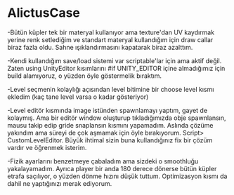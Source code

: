# AlictusCase

-Bütün küpler tek bir materyal kullanıyor ama texture'dan UV kaydırmak yerine renk setlediğim ve standart materyal kullandığım için draw callar biraz fazla oldu. Sahne ışıklandırmasını kapatarak biraz azalttım.

-Kendi kullandığım save/load sistemi var scriptable'lar için ama aktif değil. Zaten using UnityEditor kısımlarını #if UNITY_EDITOR içine almadığımız için build alamıyoruz, o yüzden öyle göstermelik bıraktım.

-Level seçmenin kolaylığı açısından level bitimine bir choose level kısmı ekledim (kaç tane level varsa o kadar gösteriyor)

-Level editör kısmında image istünden spawnlamayı yaptım, gayet de kolaymış. Ama bir editör window oluşturup tıkladığımızda obje spawnlansın, mausu takip edip gride snaplansın kısmını yapamadım. Aslında çözüme yakındım ama süreyi de çok aşmamak için öyle bırakıyorum. Script> CustomLevelEditor. Büyük ihtimal sizin buna kullandığınız fix bir çözüm vardır ve öğrenmek isterim.

-Fizik ayarlarını benzetmeye çabaladım ama sizdeki o smoothluğu yakalayamadım. Ayrıca player bir anda 180 derece dönerse bütün küpler etrafa saçılıyor, o yüzden dönme hızını düşük tuttum. Optimizasyon kısmı da dahil ne yaptığınızı merak ediyorum.
